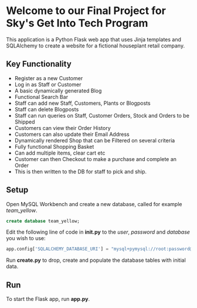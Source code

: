 # Welcome to our Final Project for Sky's Get Into Tech Program
This application is a Python Flask web app that uses Jinja templates and SQLAlchemy to create a website for a fictional houseplant retail company.

## Key Functionality
- Register as a new Customer
- Log in as Staff or Customer
- A basic dynamically generated Blog
- Functional Search Bar
- Staff can add new Staff, Customers, Plants or Blogposts
- Staff can delete Blogposts
- Staff can run queries on Staff, Customer Orders, Stock and Orders to be Shipped
- Customers can view their Order History
- Customers can also update their Email Address
- Dynamically rendered Shop that can be Filtered on several criteria
- Fully functional Shopping Basket 
- Can add multiple items, clear cart etc
- Customer can then Checkout to make a purchase and complete an Order 
- This is then written to the DB for staff to pick and ship.

## Setup
Open MySQL Workbench and create a new database, called for example _team_yellow_.

```sql
create database team_yellow;
```

Edit the following line of code in **__init__.py** to the _user_, _password_ and _database_ you wish to use:
```python
app.config['SQLALCHEMY_DATABASE_URI'] = "mysql+pymysql://root:password@localhost/team_yellow"
```

Run **create.py** to drop, create and populate the database tables with initial data.

## Run
To start the Flask app, run **app.py**.

